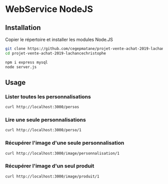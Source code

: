 # WebService NodeJS

## Installation

Copier le répertoire et installer les modules Node.JS

```bash
git clone https://github.com/cegepmatane/projet-vente-achat-2019-lachancechristophe
cd projet-vente-achat-2019-lachancechristophe

npm i express mysql
node server.js
```

## Usage

### Lister toutes les personnalisations

```bash
curl http://localhost:3000/persos
```

### Lire une seule personnalisations

```bash
curl http://localhost:3000/perso/1
```

### Récupérer l'image d'une seule personnalisation

```bash
curl http://localhost:3000/image/personnalisation/1
```

### Récupérer l'image d'un seul produit

```bash
curl http://localhost:3000/image/produit/1
```
